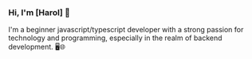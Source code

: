 ### Hi, I'm [Harol] 👋

I'm a beginner javascript/typescript developer with a strong passion for technology and programming, especially in the realm of backend development. 🖥️🌐


